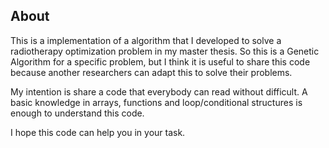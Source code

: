 ## **About**

This is a implementation of a algorithm that I developed to solve a radiotherapy optimization problem in my master thesis. So this is a Genetic Algorithm for a specific problem, but I think it is useful to share this code because another researchers can adapt this to solve their problems.

My intention is share a code that everybody can read without difficult. A basic knowledge in arrays, functions and loop/conditional structures is enough to understand this code.

I hope this code can help you in your task. 


